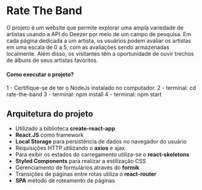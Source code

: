 # Rate The Band

O projeto é um website que permite explorar uma ampla variedade de artistas usando a API do Deezer por meio de um campo de pesquisa. Em cada página dedicada a um artista, os usuários podem avaliar os artistas em uma escala de 0 a 5, com as avaliações sendo armazenadas localmente. Além disso, os visitantes têm a oportunidade de ouvir trechos de álbuns de seus artistas favoritos.

#### Como executar o projeto?

1 - Certifique-se de ter o NodeJs instalado no computador.
2 - terminal: cd rate-the-band
3 - terminal: npm install
4 - terminal: npm start

## Arquitetura do projeto

- Utilizado a biblioteca **create-react-app**
- **React.JS** como framework
- **Local Storage** para persistência de dados no navegador do usuário
- Requisições HTTP utilizando o **axios** e ajax
- Para exibir os estados do carregamento utiliza-se o **react-skeletons**
- **Styled Components** para realizar a estilização CSS
- Gerenciamento de formulários através do **formik**
- Transições de páginas entre rotas utiliza o **react-router**
- **SPA** método de roteamento de páginas


